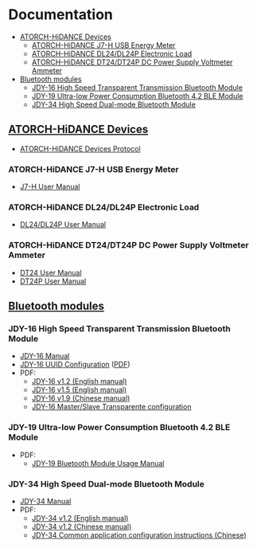 # Documentation
- [ATORCH-HiDANCE Devices](#atorch-hidance-devices)
	- [ATORCH-HiDANCE J7-H USB Energy Meter](#atorch-hidance-j7-h-usb-energy-meter)
	- [ATORCH-HiDANCE DL24/DL24P Electronic Load](#atorch-hidance-dl24dl24p-electronic-load)
	- [ATORCH-HiDANCE DT24/DT24P DC Power Supply Voltmeter Ammeter](#atorch-hidance-dt24dt24p-dc-power-supply-voltmeter-ammeter)
- [Bluetooth modules](#bluetooth-modules)
	- [JDY-16 High Speed Transparent Transmission Bluetooth Module](#jdy-16-high-speed-transparent-transmission-bluetooth-module)
	- [JDY-19 Ultra-low Power Consumption Bluetooth 4.2 BLE Module](#jdy-19-ultra-low-power-consumption-bluetooth-42-ble-module)
	- [JDY-34 High Speed Dual-mode Bluetooth Module](#jdy-34-high-speed-dual-mode-bluetooth-module)

## [ATORCH-HiDANCE Devices](devices)
- [ATORCH-HiDANCE Devices Protocol](devices/ATORCH-HiDANCE%20Devices%20Protocol.md)

### ATORCH-HiDANCE J7-H USB Energy Meter
- [J7-H User Manual](devices/J7-H)

### ATORCH-HiDANCE DL24/DL24P Electronic Load
- [DL24/DL24P User Manual](devices/DL24-DL24P)

### ATORCH-HiDANCE DT24/DT24P DC Power Supply Voltmeter Ammeter
- [DT24 User Manual](devices/DT24-DT24P/DT24.md)
- [DT24P User Manual](devices/DT24-DT24P/DT24P.md)

## [Bluetooth modules](modules)

### JDY-16 High Speed Transparent Transmission Bluetooth Module
- [JDY-16 Manual](modules/JDY-16)
- [JDY-16 UUID Configuration](modules/JDY-16/JDY-16%20UUID%20Configuration) ([PDF](modules/JDY-16/JDY-16%20UUID%20Configuration/JDY-16%20UUID%20Configuration.pdf))
- PDF:
  - [JDY-16 v1.2 (English manual)](modules/JDY-16/JDY-16%20v1.2%20(English%20manual).pdf)
  - [JDY-16 v1.5 (English manual)](modules/JDY-16/JDY-16%20v1.5%20(English%20manual).pdf)
  - [JDY-16 v1.9 (Chinese manual)](modules/JDY-16/JDY-16%20v1.9)
  - [JDY-16 Master/Slave Transparente configuration](modules/JDY-16/JDY-16%20Master%20Slave%20Transparent%20Transmission%20Configuration.pdf)

### JDY-19 Ultra-low Power Consumption Bluetooth 4.2 BLE Module
- PDF:
  - [JDY-19 Bluetooth Module Usage Manual](modules/JDY-19/JDY-19%20Bluetooth%204.2%20BLE%20Module%20(v1.3).pdf)

### JDY-34 High Speed Dual-mode Bluetooth Module
- [JDY-34 Manual](modules/JDY-34)
- PDF:
  - [JDY-34 v1.2 (English manual)](modules/JDY-34/JDY-34%20v1.2%20(English%20manual).pdf)
  - [JDY-34 v1.2 (Chinese manual)](modules/JDY-34/JDY-34%20v1.2%20(Chinese%20manual).pdf)
  - [JDY-34 Common application configuration instructions (Chinese)](JDY-34/Common%20application%20configuration%20instructions.pdf)
